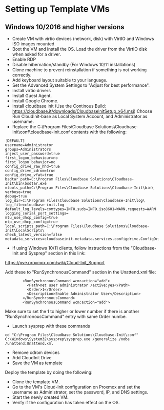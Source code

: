 # Setting up Template VMs

## Windows 10/2016 and higher versions

* Create VM with virtio devices (network, disk) with VirtIO and Windows ISO images mounted.
* Boot the VM and install the OS. Load the driver from the VirtIO disk when asked for a driver.
* Enable RDP
* Disable hibernation/standby (For Windows 10/11 installations)
* Clone machine to prevent reinstallation if something is not working correctly.
* Add keyboard layout suitable to your language.
* Set the Advanced System Settings to "Adjust for best performance".
* Install virtio drivers
* Install Guest Agent.
* Install Google Chrome.
* Install cloudbase init (Use the Continous Build: https://cloudbase.it/downloads/CloudbaseInitSetup_x64.msi)
Choose Run CloudInit-base as Local System Account, and Administrator as username.
* Replace the C:\Program Files\Cloudbase Solutions\Cloudbase-Init\conf\cloudbase-init.conf contents with the following:
```
[DEFAULT]
username=Administrator
groups=Administrators
inject_user_password=true
first_logon_behaviour=no
first_logon_behavior=no
config_drive_raw_hhd=true
config_drive_cdrom=true
config_drive_vfat=true
bsdtar_path=C:\Program Files\Cloudbase Solutions\Cloudbase-Init\bin\bsdtar.exe
mtools_path=C:\Program Files\Cloudbase Solutions\Cloudbase-Init\bin\
verbose=true
debug=true
log_dir=C:\Program Files\Cloudbase Solutions\Cloudbase-Init\log\
log_file=cloudbase-init.log
default_log_levels=comtypes=INFO,suds=INFO,iso8601=WARN,requests=WARN
logging_serial_port_settings=
mtu_use_dhcp_config=true
ntp_use_dhcp_config=true
local_scripts_path=C:\Program Files\Cloudbase Solutions\Cloudbase-Init\LocalScripts\
check_latest_version=false
metadata_services=cloudbaseinit.metadata.services.configdrive.ConfigDriveService
```

* If using Windows 10/11 clients, follow instructions from the "Cloudbase-Init and Sysprep" section in this link:

https://pve.proxmox.com/wiki/Cloud-Init_Support

Add these to "RunSynchronousCommand" section in the Unattend.xml file:
```
        <RunSynchronousCommand wcm:action="add">
          <Path>net user administrator /active:yes</Path>
          <Order>1</Order>
          <Description>Enable Administrator User</Description>
        </RunSynchronousCommand>
        <RunSynchronousCommand wcm:action="add">
```

Make sure to set the <Order>1</Order> to higher or lower number if there is another "RunSynchronousCommand" entry with same Order numbe.

* Launch sysprep with these commands
```
cd "C:\Program Files\Cloudbase Solutions\Cloudbase-Init\conf"
C:\Windows\System32\sysprep\sysprep.exe /generalize /oobe /unattend:Unattend.xml
```

* Remove cdrom devices
* Add CloudInit Drive
* Save the VM as template


Deploy the template by doing the following:

* Clone the template VM.
* Go to the VM's Cloud-Init configuration on Proxmox and set the username as Administrator, set the password, IP, and DNS settings.
* Start the newly created VM.
* Verify if the configuration has taken effect on the OS.

